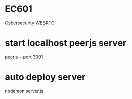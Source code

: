 # EC601
 Cybersecurity WEBRTC

# start localhost peerjs server

peerjs --port 3001

# auto deploy server

nodemon server.js
